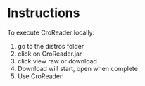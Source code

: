 # Instructions

To execute CroReader locally: 
1. go to the distros folder
2. click on CroReader.jar
3. click view raw or download
4. Download will start, open when complete
5. Use CroReader! 
